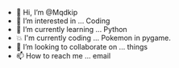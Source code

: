 - 👋 Hi, I’m @Mqdkip
- 👀 I’m interested in ... Coding
- 🌱 I’m currently learning ... Python
- 💥 I'm currently coding ... Pokemon in pygame.
- 💞️ I’m looking to collaborate on ... things
- 📫 How to reach me ... email

<!---
Mqdkip/Mqdkip is a ✨ special ✨ repository because its `README.md` (this file) appears on your GitHub profile.
You can click the Preview link to take a look at your changes.
--->
